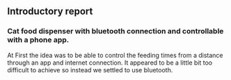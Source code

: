 ## Introductory report
### Cat food dispenser with bluetooth connection and controllable with a phone app.

At First the idea was to be able to control the feeding times from a distance through an app and internet connection. It appeared to be a little bit too difficult to achieve so instead we settled to use bluetooth. 
